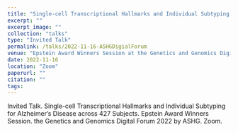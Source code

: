 ```yaml
---
title: "Single-cell Transcriptional Hallmarks and Individual Subtyping for Alzheimer’s Disease across 427 Subjects"
excerpt: ""
excerpt_image: ""
collection: "talks"
type: "Invited Talk"
permalink: /talks/2022-11-16-ASHGDigialForum
venue: "Epstein Award Winners Session at the Genetics and Genomics Digital Forum 2022 by ASHG."
date: 2022-11-16
location: "Zoom"
paperurl: ""
citation: ""
tags:
---
```



Invited Talk. Single-cell Transcriptional Hallmarks and Individual Subtyping for Alzheimer’s Disease across 427 Subjects. Epstein Award Winners Session. the Genetics and Genomics Digital Forum 2022 by ASHG. Zoom.
